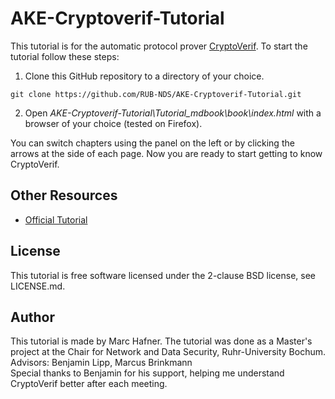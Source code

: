 # AKE-Cryptoverif-Tutorial

  This tutorial is for the automatic protocol prover [CryptoVerif](https://bblanche.gitlabpages.inria.fr/CryptoVerif/).
To start the tutorial follow these steps:
1. Clone this GitHub repository to a directory of your choice.
````
git clone https://github.com/RUB-NDS/AKE-Cryptoverif-Tutorial.git
````
2. Open *AKE-Cryptoverif-Tutorial\Tutorial_mdbook\book\index.html* with a browser of your choice (tested on Firefox).

You can switch chapters using the panel on the left or by clicking the arrows at the side of each page.
Now you are ready to start getting to know CryptoVerif.

## Other Resources

* [Official Tutorial](https://bblanche.gitlabpages.inria.fr/CryptoVerif/tutorial/index.html)

## License

This tutorial is free software licensed under the 2-clause BSD license, see LICENSE.md.

## Author

This tutorial is made by Marc Hafner. The tutorial was done as a Master's project at the Chair for Network and Data Security, Ruhr-University Bochum.  
Advisors: Benjamin Lipp, Marcus Brinkmann  
Special thanks to Benjamin for his support, helping me understand CryptoVerif better after each meeting.
